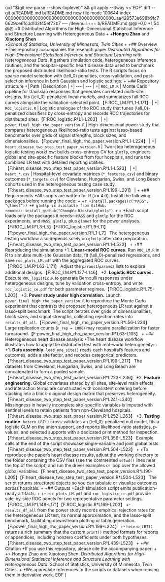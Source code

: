  (cd "$(git rev-parse --show-toplevel)" && git apply --3way <<'EOF' 
diff --git a/README.md b/README.md
new file mode 100644
index 0000000000000000000000000000000000000000..aa429573e698b9fc76629ce6fcdd103f45ef72b7
--- /dev/null
+++ b/README.md
@@ -0,0 +1,54 @@
+# Distributed Algorithms for High-Dimensional Statistical Inference and Structure Learning with Heterogeneous Data
+
+**Hongru Zhao** and **Xiaotong Shen**  
+*School of Statistics, University of Minnesota, Twin Cities*
+
+## Overview
+This repository accompanies the research paper *Distributed Algorithms for High-Dimensional Statistical Inference and Structure Learning with Heterogeneous Data*. It gathers simulation code, heterogeneous inference routines, and the hospital-specific heart disease data used to benchmark the proposed distributed likelihood-ratio tests. The R scripts focus on sparse model selection with \(\ell_0\) penalties, cross-validation, and post-selection inference in both Gaussian and logistic settings.
+
+## Repository structure
+| Path | Description |
+| --- | --- |
+| `ROC_LM.R` | Monte Carlo pipeline for Gaussian responses that generates correlated multi-site designs, fits \(\ell_0\)-penalized linear models, and summarizes full ROC curves alongside the validation-selected point.【F:ROC_LM.R†L1-L171】 |
+| `ROC_logistic.R` | Logistic analogue of the ROC study that tunes \(\ell_0\)-penalized classifiers by cross-entropy and records ROC trajectories for distributed sites.【F:ROC_logistic.R†L1-L203】 |
+| `power_final_high_rho_paper_version.R` | High-dimensional power study that compares heterogeneous likelihood-ratio tests against lasso-based benchmarks over grids of signal strengths, block sizes, and dimensionalities.【F:power_final_high_rho_paper_version.R†L1-L224】 |
+| `heart_disease_two_step_test_paper_version.R` | Two-step heterogeneous logistic testing workflow: builds cross-entropy CV for `glmtlp`, engineers global and site-specific feature blocks from four hospitals, and runs the combined LR test with detailed reporting utilities.【F:heart_disease_two_step_test_paper_version.R†L1-L523】 |
+| `heart_*.csv` | Hospital-level covariate matrices (`*_features.csv`) and binary outcomes (`*_targets.csv`) for Cleveland, Hungarian, Swiss, and Long Beach cohorts used in the heterogeneous testing case study.【F:heart_disease_two_step_test_paper_version.R†L199-L291】 |
+
+## Requirements
+All scripts are written for R (\>= 4.0). Install the following packages before running the code:
+
+```r
+install.packages(c("MASS", "glmnet"))
+# glmtlp is available from GitHub: remotes::install_github("ChongWu-Biostat/glmtlp")
+```
+
+Each script loads only the packages it needs—`MASS` and `glmtlp` for the ROC experiments, and `MASS`, `glmtlp`, plus `glmnet` for the power analyses.【F:ROC_LM.R†L3-L5】【F:ROC_logistic.R†L9-L11】【F:power_final_high_rho_paper_version.R†L1-L7】 The heterogeneous testing workflow also depends solely on `glmtlp` after data preparation.【F:heart_disease_two_step_test_paper_version.R†L1-L523】
+
+## Reproducing the simulations
+1. **Linear-model ROC curves.** Run `ROC_LM.R` in R to simulate multi-site Gaussian data, fit \(\ell_0\)-penalized regressions, and save `roc_plots_LM.pdf` with the aggregated ROC curves.【F:ROC_LM.R†L62-L171】 Adjust the `params1`/`params2` lists to explore additional designs.【F:ROC_LM.R†L127-L146】
+2. **Logistic ROC curves.** Execute `ROC_logistic.R` to generate Bernoulli responses under heterogeneous designs, tune by validation cross-entropy, and write `roc_logistic_ce.pdf` for both parameter regimes.【F:ROC_logistic.R†L75-L203】
+3. **Power study under high correlation.** Launch `power_final_high_rho_paper_version.R` to reproduce the Monte Carlo experiment that contrasts the proposed heterogeneous LR test against a lasso-split benchmark. The script iterates over grids of dimensionalities, block sizes, and signal strengths, collecting rejection rates into `results_df_all`.【F:power_final_high_rho_paper_version.R†L56-L224】 Large replication counts (`n_rep = 1000`) may require parallelization for faster turnaround.【F:power_final_high_rho_paper_version.R†L63-L105】
+
+## Heterogeneous heart disease analysis
+The heart disease workflow illustrates how to apply the distributed test with real-world heterogeneity:
+
+1. **Data assembly.** `load_one_site()` reads each hospital’s features and outcomes, adds a site factor, and recodes categorical predictors.【F:heart_disease_two_step_test_paper_version.R†L199-L217】 The datasets from Cleveland, Hungarian, Swiss, and Long Beach are concatenated to form a pooled sample.【F:heart_disease_two_step_test_paper_version.R†L223-L236】
+2. **Feature engineering.** Global covariates shared by all sites, site-level main effects, and interaction terms are constructed with consistent ordering before stacking into a block-diagonal design matrix that preserves heterogeneity.【F:heart_disease_two_step_test_paper_version.R†L241-L340】 Missingness in heavily incomplete site-specific variables is imputed with sentinel levels to retain patients from non-Cleveland hospitals.【F:heart_disease_two_step_test_paper_version.R†L252-L263】
+3. **Testing routine.** `hetero_LRT()` cross-validates an \(\ell_0\)-penalized null model, fits a logistic GLM on the union support, and reports likelihood-ratio statistics, p-values, and selected supports with a dedicated print method for inspection.【F:heart_disease_two_step_test_paper_version.R†L356-L523】 Example calls at the end of the script showcase single-variable and joint global tests.【F:heart_disease_two_step_test_paper_version.R†L504-L523】
+
+To reproduce the paper’s heart disease results, adjust the working directory to the folder containing the CSV files (see the commented `setwd()` lines near the top of the script) and run the driver examples or loop over the allowed global variables.【F:heart_disease_two_step_test_paper_version.R†L190-L205】【F:heart_disease_two_step_test_paper_version.R†L504-L523】 The script returns structured objects so you can tabulate or visualize outcomes across hospitals.
+
+## Outputs
+Each simulation script emits publication-ready artifacts:
+
+- `roc_plots_LM.pdf` and `roc_logistic_ce.pdf` provide side-by-side ROC panels for two representative parameter settings.【F:ROC_LM.R†L148-L171】【F:ROC_logistic.R†L169-L203】
+- `results_df_all` from the power study records empirical rejection rates for the heterogeneous LR test, its normal approximation, and the lasso-split benchmark, facilitating downstream plotting or table generation.【F:power_final_high_rho_paper_version.R†L199-L224】
+- `hetero_LRT()` returns a rich summary that the custom `print()` method formats for reports or appendices, including nonzero coefficients under both hypotheses.【F:heart_disease_two_step_test_paper_version.R†L439-L523】
+
+## Citation
+If you use this repository, please cite the accompanying paper:
+
+> Hongru Zhao and Xiaotong Shen. *Distributed Algorithms for High-Dimensional Statistical Inference and Structure Learning with Heterogeneous Data*. School of Statistics, University of Minnesota, Twin Cities.
+
+We appreciate references to the scripts or datasets when reusing them in derivative work. 
EOF
)
